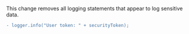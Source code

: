 This change removes all logging statements that appear to log sensitive data.

```diff
- logger.info("User token: " + securityToken);
```
